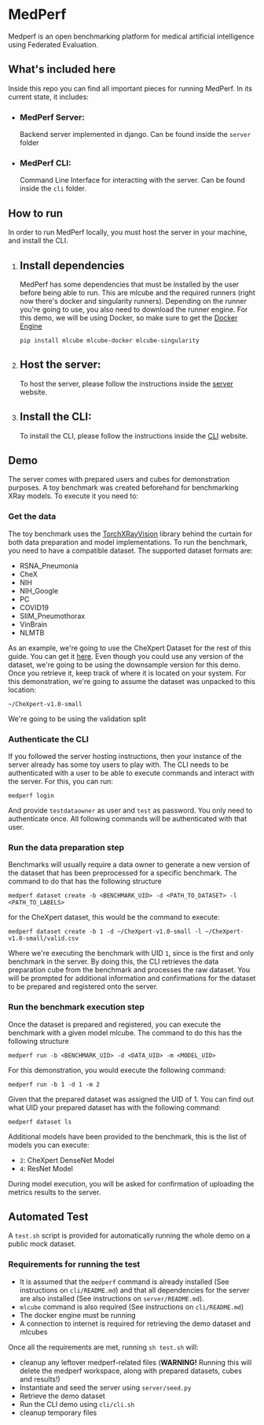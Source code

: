 # MedPerf

Medperf is an open benchmarking platform for medical artificial intelligence using Federated Evaluation.

## What's included here
Inside this repo you can find all important pieces for running MedPerf. In its current state, it includes:

- ### MedPerf Server:
  Backend server implemented in django. Can be found inside the `server` folder

- ### MedPerf CLI:
  Command Line Interface for interacting with the server. Can be found inside the `cli` folder.

## How to run
In order to run MedPerf locally, you must host the server in your machine, and install the CLI.

1. ## Install dependencies
   MedPerf has some dependencies that must be installed by the user before being able to run. This are mlcube and the required runners (right now there's docker and singularity runners). Depending on the runner you're going to use, you also need to download the runner engine. For this demo, we will be using Docker, so make sure to get the [Docker Engine](https://docs.docker.com/get-docker/)

      ```
      pip install mlcube mlcube-docker mlcube-singularity
      ```

2. ## Host the server:
   To host the server, please follow the instructions inside the [server](server/index.md) website.

3. ## Install the CLI:
   To install the CLI, please follow the instructions inside the [CLI](cli/index.md) website.

## Demo
The server comes with prepared users and cubes for demonstration purposes. A toy benchmark was created beforehand for benchmarking XRay models. To execute it you need to:

### Get the data
The toy benchmark uses the [TorchXRayVision]() library behind the curtain for both data preparation and model implementations. To run the benchmark, you need to have a compatible dataset. The supported dataset formats are:

- RSNA_Pneumonia
- CheX
- NIH
- NIH_Google
- PC
- COVID19
- SIIM_Pneumothorax
- VinBrain
- NLMTB

As an example, we're going to use the CheXpert Dataset for the rest of this guide. You can get it [here](https://stanfordmlgroup.github.io/competitions/chexpert/). Even though you could use any version of the dataset, we're going to be using the downsample version for this demo. Once you retrieve it, keep track of where it is located on your system. For this demonstration, we're going to assume the dataset was unpacked to this location: 

```
~/CheXpert-v1.0-small
```

We're going to be using the validation split

### Authenticate the CLI
If you followed the server hosting instructions, then your instance of the server already has some toy users to play with. The CLI needs to be authenticated with a user to be able to execute commands and interact with the server. For this, you can run:

```
medperf login
```

And provide `testdataowner` as user and `test` as password. You only need to authenticate once. All following commands will be authenticated with that user.

### Run the data preparation step
Benchmarks will usually require a data owner to generate a new version of the dataset that has been preprocessed for a specific benchmark. The command to do that has the following structure

```
medperf dataset create -b <BENCHMARK_UID> -d <PATH_TO_DATASET> -l <PATH_TO_LABELS>
```

for the CheXpert dataset, this would be the command to execute:

```
medperf dataset create -b 1 -d ~/CheXpert-v1.0-small -l ~/CheXpert-v1.0-small/valid.csv
```

Where we're executing the benchmark with UID `1`, since is the first and only benchmark in the server. By doing this, the CLI retrieves the data preparation cube from the benchmark and processes the raw dataset. You will be prompted for additional information and confirmations for the dataset to be prepared and registered onto the server.

### Run the benchmark execution step
Once the dataset is prepared and registered, you can execute the benchmark with a given model mlcube. The command to do this has the following structure

```
medperf run -b <BENCHMARK_UID> -d <DATA_UID> -m <MODEL_UID>
```

For this demonstration, you would execute the following command:

```
medperf run -b 1 -d 1 -m 2
```

Given that the prepared dataset was assigned the UID of 1. You can find out what UID your prepared dataset has with the following command:

```
medperf dataset ls
```

Additional models have been provided to the benchmark, this is the list of models you can execute:

- `2`: CheXpert DenseNet Model
- `4`: ResNet Model

During model execution, you will be asked for confirmation of uploading the metrics results to the server.

## Automated Test
A `test.sh` script is provided for automatically running the whole demo on a public mock dataset.

### Requirements for running the test
- It is assumed that the `medperf` command is already installed (See instructions on `cli/README.md`) and that all dependencies for the server are also installed (See instructions on `server/README.md`).
- `mlcube` command is also required (See instructions on `cli/README.md`)
- The docker engine must be running
- A connection to internet is required for retrieving the demo dataset and mlcubes

Once all the requirements are met, running `sh test.sh` will:
- cleanup any leftover medperf-related files (__WARNING!__ Running this will delete the medperf workspace, along with prepared datasets, cubes and results!)
- Instantiate and seed the server using `server/seed.py`
- Retrieve the demo dataset
- Run the CLI demo using `cli/cli.sh`
- cleanup temporary files
